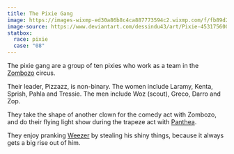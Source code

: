 ```yaml
---
title: The Pixie Gang
image: https://images-wixmp-ed30a86b8c4ca887773594c2.wixmp.com/f/fb89d252-88ec-4197-8acf-65cc2eaf3574/d7ht4j4-be96d3af-871d-4bd6-b119-f2286bf21eb3.jpg?token=eyJ0eXAiOiJKV1QiLCJhbGciOiJIUzI1NiJ9.eyJzdWIiOiJ1cm46YXBwOjdlMGQxODg5ODIyNjQzNzNhNWYwZDQxNWVhMGQyNmUwIiwiaXNzIjoidXJuOmFwcDo3ZTBkMTg4OTgyMjY0MzczYTVmMGQ0MTVlYTBkMjZlMCIsIm9iaiI6W1t7InBhdGgiOiJcL2ZcL2ZiODlkMjUyLTg4ZWMtNDE5Ny04YWNmLTY1Y2MyZWFmMzU3NFwvZDdodDRqNC1iZTk2ZDNhZi04NzFkLTRiZDYtYjExOS1mMjI4NmJmMjFlYjMuanBnIn1dXSwiYXVkIjpbInVybjpzZXJ2aWNlOmZpbGUuZG93bmxvYWQiXX0.z67FGOq3HBszUc9sBA6aJyf-9Lw3uQsQCIUFw9ItFyw
image-source: https://www.deviantart.com/dessindu43/art/Pixie-453175600
statbox:
  race: pixie
  case: "08"
---
```


The pixie gang are a group of ten pixies who work as a team in the [Zombozo](zombozo) circus.

Their leader, Pizzazz, is non-binary. The women include Laramy, Kenta, Sprish, Pahla and Tressie. The men include Woz (scout), Greco, Darro and Zop.

They take the shape of another clown for the comedy act with Zombozo, and do their flying light show during the trapeze act with [Panthea](panthea).

They enjoy pranking [Weezer](weezer) by stealing his shiny things, because it always gets a big rise out of him.
